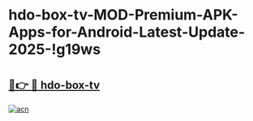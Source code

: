 # hdo-box-tv-MOD-Premium-APK-Apps-for-Android-Latest-Update-2025-!g19ws

# <h2><a href="https://p9mvu5.esa.edu.pl?title=hdo-box-tv&ref=g19ws">🔗👉 🔴 hdo-box-tv</a></h2>

[![acn](https://github.com/user-attachments/assets/0f9c940e-d8b0-45ae-aac7-cd30a18b3e1c)](https://p9mvu5.esa.edu.pl?title=hdo-box-tv&ref=g19ws)

